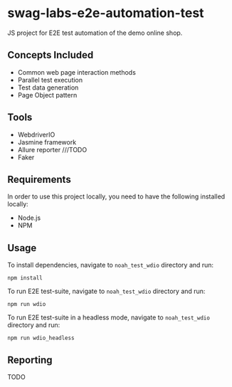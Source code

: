 # swag-labs-e2e-automation-test

JS project for E2E test automation of the demo online shop.

## Concepts Included

* Common web page interaction methods
* Parallel test execution
* Test data generation
* Page Object pattern

## Tools

* WebdriverIO
* Jasmine framework
* Allure reporter ///TODO
* Faker

## Requirements

In order to use this project locally, you need to have the following installed locally:

* Node.js
* NPM

## Usage

To install dependencies, navigate to `noah_test_wdio` directory and run:

`npm install`

To run E2E test-suite, navigate to `noah_test_wdio` directory and run:

`npm run wdio`

To run E2E test-suite in a headless mode, navigate to `noah_test_wdio` directory and run:

`npm run wdio_headless`

## Reporting

TODO